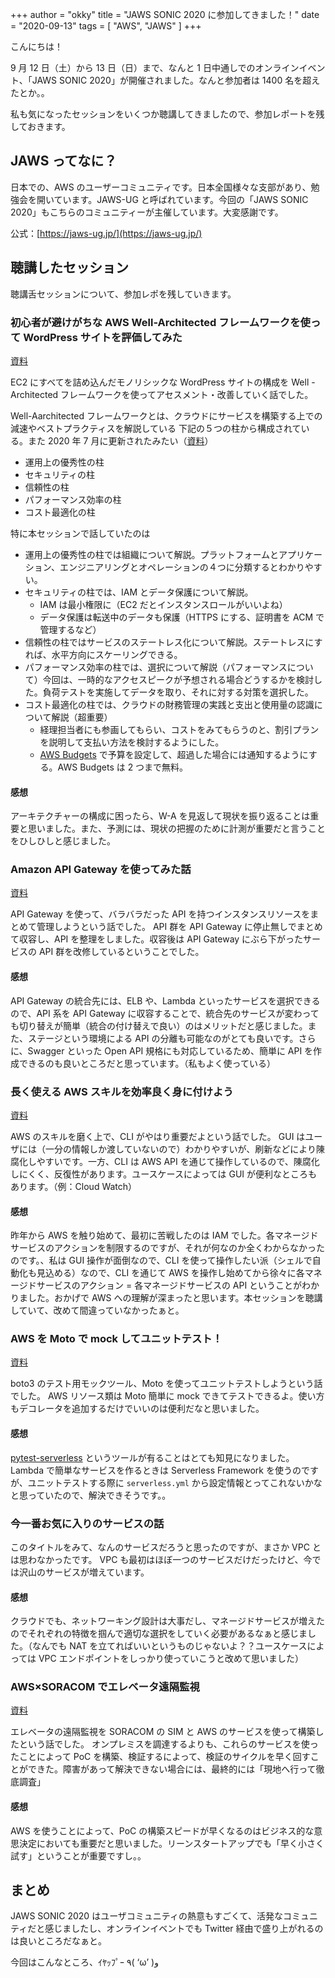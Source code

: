+++
author = "okky"
title = "JAWS SONIC 2020 に参加してきました！"
date = "2020-09-13"
tags = [
  "AWS",
  "JAWS"
]
+++

こんにちは！

9 月 12 日（土）から 13 日（日）まで、なんと 1 日中通しでのオンラインイベント、「JAWS SONIC 2020」が開催されました。なんと参加者は 1400 名を超えたとか。。

私も気になったセッションをいくつか聴講してきましたので、参加レポートを残しておきます。

## JAWS ってなに？

日本での、AWS のユーザーコミュニティです。日本全国様々な支部があり、勉強会を開いています。JAWS-UG と呼ばれています。今回の「JAWS SONIC 2020」もこちらのコミュニティーが主催しています。大変感謝です。

公式：[https://jaws-ug.jp/](https://jaws-ug.jp/)

## 聴講したセッション

聴講舌セッションについて、参加レポを残していきます。

### 初心者が避けがちな AWS Well-Architected フレームワークを使って WordPress サイトを評価してみた

[資料](https://jawssonic2020.jaws-ug.jp/2020/09/06/post-213/)

EC2 にすべてを詰め込んだモノリシックな WordPress サイトの構成を Well -Architected フレームワークを使ってアセスメント・改善していく話でした。

Well-Aarchitected フレームワークとは、クラウドにサービスを構築する上での減速やベストプラクティスを解説している
下記の５つの柱から構成されている。また 2020 年 7 月に更新されたみたい（[資料](https://d1.awsstatic.com/whitepapers/ja_JP/architecture/AWS_Well-Architected_Framework.pdf)）

- 運用上の優秀性の柱
- セキュリティの柱
- 信頼性の柱
- パフォーマンス効率の柱
- コスト最適化の柱

特に本セッションで話していたのは

- 運用上の優秀性の柱では組織について解説。プラットフォームとアプリケーション、エンジニアリングとオペレーションの４つに分類するとわかりやすい。
- セキュリティの柱では、IAM とデータ保護について解説。
  - IAM は最小権限に（EC2 だとインスタンスロールがいいよね）
  - データ保護は転送中のデータも保護（HTTPS にする、証明書を ACM で管理するなど）
- 信頼性の柱ではサービスのステートレス化について解説。ステートレスにすれば、水平方向にスケーリングできる。
- パフォーマンス効率の柱では、選択について解説（パフォーマンスについて）今回は、一時的なアクセスピークが予想される場合どうするかを検討した。負荷テストを実施してデータを取り、それに対する対策を選択した。
- コスト最適化の柱では、クラウドの財務管理の実践と支出と使用量の認識について解説（超重要）
  - 経理担当者にも参画してもらい、コストをみてもらうのと、割引プランを説明して支払い方法を検討するようにした。
  - [AWS Budgets](https://aws.amazon.com/jp/aws-cost-management/aws-budgets/) で予算を設定して、超過した場合には通知するようにする。AWS Budgets は 2 つまで無料。

#### 感想

アーキテクチャーの構成に困ったら、W-A を見返して現状を振り返ることは重要と思いました。また、予測には、現状の把握のために計測が重要だと言うことをひしひしと感じました。

### Amazon API Gateway を使ってみた話

[資料](https://jawssonic2020.jaws-ug.jp/2020/09/05/post-711/)

API Gateway を使って、バラバラだった API を持つインスタンスリソースをまとめて管理しようという話でした。
API 群を API Gateway に停止無しでまとめて収容し、API を整理をしました。収容後は API Gateway にぶら下がったサービスの API 群を改修しているということでした。

#### 感想

API Gateway の統合先には、ELB や、Lambda といったサービスを選択できるので、API 系を API Gateway に収容することで、統合先のサービスが変わっても切り替えが簡単（統合の付け替えで良い）のはメリットだと感じました。また、ステージという環境による API の分離も可能なのがとても良いです。さらに、Swagger といった Open API 規格にも対応しているため、簡単に API を作成できるのも良いところだと思っています。（私もよく使っている）

### 長く使える AWS スキルを効率良く身に付けよう

[資料](https://jawssonic2020.jaws-ug.jp/2020/08/27/post-345/)

AWS のスキルを磨く上で、CLI がやはり重要だよという話でした。
GUI はユーザには（一分の情報しか渡していないので）わかりやすいが、刷新などにより陳腐化しやすいです。一方、CLI は AWS API を通じて操作しているので、陳腐化しにくく、反復性があります。ユースケースによっては GUI が便利なところもあります。（例：Cloud Watch）

#### 感想

昨年から AWS を触り始めて、最初に苦戦したのは IAM でした。各マネージドサービスのアクションを制限するのですが、それが何なのか全くわからなかったのです。、私は GUI 操作が面倒なので、CLI を使って操作したい派（シェルで自動化も見込める）なので、CLI を通じて AWS を操作し始めてから徐々に各マネージドサービスのアクション = 各マネージドサービスの API ということがわかりました。おかげで AWS への理解が深まったと思います。本セッションを聴講していて、改めて間違っていなかったぁと。

### AWS を Moto で mock してユニットテスト！

[資料](https://speakerdeck.com/peacemaker07/awswomotodemocksiteyunitutotesuto)

boto3 のテスト用モックツール、Moto を使ってユニットテストしようという話でした。
AWS リソース類は Moto 簡単に mock できてテストできるよ。使い方もデコレータを追加するだけでいいのは便利だなと思いました。

#### 感想

[pytest-serverless](https://github.com/whisller/pytest-serverless) というツールが有ることはとても知見になりました。
Lambda で簡単なサービスを作るときは Serverless Framework を使うのですが、ユニットテストする際に `serverless.yml` から設定情報とってこれないかなと思っていたので、解決できそうです。。

### 今一番お気に入りのサービスの話

このタイトルをみて、なんのサービスだろうと思ったのですが、まさか VPC とは思わなかったです。
VPC も最初はほぼ一つのサービスだけだったけど、今では沢山のサービスが増えています。

#### 感想

クラウドでも、ネットワーキング設計は大事だし、マネージドサービスが増えたのでそれぞれの特徴を掴んで適切な選択をしていく必要があるなぁと感じました。（なんでも NAT を立てればいいというものじゃないよ？？ユースケースによっては VPC エンドポイントをしっかり使っていこうと改めて思いました）

### AWS×SORACOM でエレベータ遠隔監視

[資料](https://jawssonic2020.jaws-ug.jp/2020/09/03/post-454/)

エレベータの遠隔監視を SORACOM の SIM と AWS のサービスを使って構築したという話でした。
オンプレミスを調達するよりも、これらのサービスを使ったことによって PoC を構築、検証するによって、検証のサイクルを早く回すことができた。障害があって解決できない場合には、最終的には「現地へ行って徹底調査」

#### 感想

AWS を使うことによって、PoC の構築スピードが早くなるのはビジネス的な意思決定においても重要だと思いました。リーンスタートアップでも「早く小さく試す」ということが重要ですし。。

## まとめ

JAWS SONIC 2020 はユーザコミュニティの熱意もすごくて、活発なコミュニティだと感じましたし、オンラインイベントでも Twitter 経由で盛り上がれるのは良いところだなぁと。

今回はこんなところ、ｲﾔｯﾌﾟｰ ٩( ‘ω’ )و
